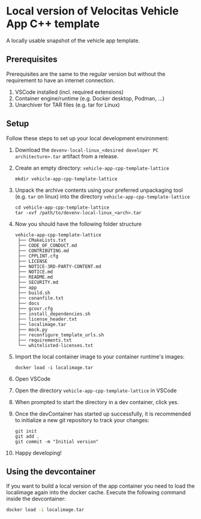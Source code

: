 # Local version of Velocitas Vehicle App C++ template

A locally usable snapshot of the vehicle app template.

## Prerequisites

Prerequisites are the same to the regular version but without the requirement to have an internet connection.

1. VSCode installed (incl. required extensions)
2. Container engine/runtime (e.g. Docker desktop, Podman, ...)
3. Unarchiver for TAR files (e.g. tar for Linux)

## Setup

Follow these steps to set up your local development environment:

1. Download the `devenv-local-linux_<desired developer PC architecture>.tar` artifact from a release.
1. Create an empty directory: `vehicle-app-cpp-template-lattice`
   ```shell
   mkdir vehicle-app-cpp-template-lattice
   ```
1. Unpack the archive contents using your preferred unpackaging tool (e.g. `tar` on linux) into the directory `vehicle-app-cpp-template-lattice`
   ```shell
   cd vehicle-app-cpp-template-lattice
   tar -xvf /path/to/devenv-local-linux_<arch>.tar
   ```
1. Now you should have the following folder structure

   ```shell
   vehicle-app-cpp-template-lattice
    ├── CMakeLists.txt
    ├── CODE_OF_CONDUCT.md
    ├── CONTRIBUTING.md
    ├── CPPLINT.cfg
    ├── LICENSE
    ├── NOTICE-3RD-PARTY-CONTENT.md
    ├── NOTICE.md
    ├── README.md
    ├── SECURITY.md
    ├── app
    ├── build.sh
    ├── conanfile.txt
    ├── docs
    ├── gcovr.cfg
    ├── install_dependencies.sh
    ├── license_header.txt
    ├── localimage.tar
    ├── mock.py
    ├── reconfigure_template_urls.sh
    ├── requirements.txt
    └── whitelisted-licenses.txt
   ```

1. Import the local container image to your container runtime's images:
   ```shell
   docker load -i localimage.tar
   ```
1. Open VSCode
1. Open the directory `vehicle-app-cpp-template-lattice` in VSCode
1. When prompted to start the directory in a dev container, click yes.
1. Once the devContainer has started up successfully, it is recommended to initialize a new git repository to track your changes:
   ```shell
   git init
   git add .
   git commit -m "Initial version"
   ```
1. Happy developing!

## Using the devcontainer

If you want to build a local version of the app container you need to load the localimage again into the docker cache.
Execute the following command inside the devcontainer:

```bash
docker load -i localimage.tar
```
